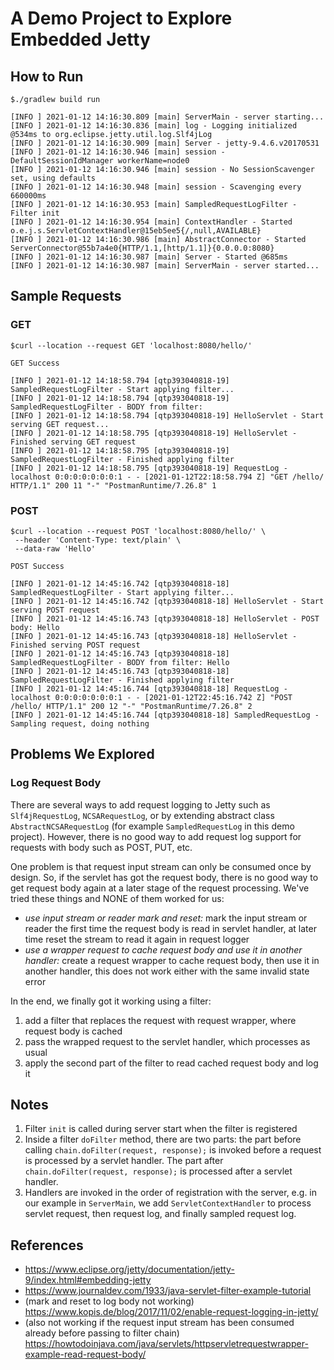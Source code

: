 # A Demo Project to Explore Embedded Jetty

## How to Run
```commandline
$./gradlew build run

[INFO ] 2021-01-12 14:16:30.809 [main] ServerMain - server starting...
[INFO ] 2021-01-12 14:16:30.836 [main] log - Logging initialized @534ms to org.eclipse.jetty.util.log.Slf4jLog
[INFO ] 2021-01-12 14:16:30.909 [main] Server - jetty-9.4.6.v20170531
[INFO ] 2021-01-12 14:16:30.946 [main] session - DefaultSessionIdManager workerName=node0
[INFO ] 2021-01-12 14:16:30.946 [main] session - No SessionScavenger set, using defaults
[INFO ] 2021-01-12 14:16:30.948 [main] session - Scavenging every 660000ms
[INFO ] 2021-01-12 14:16:30.953 [main] SampledRequestLogFilter - Filter init
[INFO ] 2021-01-12 14:16:30.954 [main] ContextHandler - Started o.e.j.s.ServletContextHandler@15eb5ee5{/,null,AVAILABLE}
[INFO ] 2021-01-12 14:16:30.986 [main] AbstractConnector - Started ServerConnector@55b7a4e0{HTTP/1.1,[http/1.1]}{0.0.0.0:8080}
[INFO ] 2021-01-12 14:16:30.987 [main] Server - Started @685ms
[INFO ] 2021-01-12 14:16:30.987 [main] ServerMain - server started...
```

## Sample Requests
### GET
```commandline
$curl --location --request GET 'localhost:8080/hello/'

GET Success

[INFO ] 2021-01-12 14:18:58.794 [qtp393040818-19] SampledRequestLogFilter - Start applying filter...
[INFO ] 2021-01-12 14:18:58.794 [qtp393040818-19] SampledRequestLogFilter - BODY from filter: 
[INFO ] 2021-01-12 14:18:58.794 [qtp393040818-19] HelloServlet - Start serving GET request...
[INFO ] 2021-01-12 14:18:58.795 [qtp393040818-19] HelloServlet - Finished serving GET request
[INFO ] 2021-01-12 14:18:58.795 [qtp393040818-19] SampledRequestLogFilter - Finished applying filter
[INFO ] 2021-01-12 14:18:58.795 [qtp393040818-19] RequestLog - localhost 0:0:0:0:0:0:0:1 - - [2021-01-12T22:18:58.794 Z] "GET /hello/ HTTP/1.1" 200 11 "-" "PostmanRuntime/7.26.8" 1
```
### POST
```commandline
$curl --location --request POST 'localhost:8080/hello/' \
 --header 'Content-Type: text/plain' \
 --data-raw 'Hello'

POST Success

[INFO ] 2021-01-12 14:45:16.742 [qtp393040818-18] SampledRequestLogFilter - Start applying filter...
[INFO ] 2021-01-12 14:45:16.742 [qtp393040818-18] HelloServlet - Start serving POST request
[INFO ] 2021-01-12 14:45:16.743 [qtp393040818-18] HelloServlet - POST body: Hello
[INFO ] 2021-01-12 14:45:16.743 [qtp393040818-18] HelloServlet - Finished serving POST request
[INFO ] 2021-01-12 14:45:16.743 [qtp393040818-18] SampledRequestLogFilter - BODY from filter: Hello
[INFO ] 2021-01-12 14:45:16.743 [qtp393040818-18] SampledRequestLogFilter - Finished applying filter
[INFO ] 2021-01-12 14:45:16.744 [qtp393040818-18] RequestLog - localhost 0:0:0:0:0:0:0:1 - - [2021-01-12T22:45:16.742 Z] "POST /hello/ HTTP/1.1" 200 12 "-" "PostmanRuntime/7.26.8" 2
[INFO ] 2021-01-12 14:45:16.744 [qtp393040818-18] SampledRequestLog - Sampling request, doing nothing
```

## Problems We Explored

### Log Request Body
There are several ways to add request logging to Jetty such as `Slf4jRequestLog`, `NCSARequestLog`, or by extending abstract class `AbstractNCSARequestLog` (for example `SampledRequestLog` in this demo project).
However, there is no good way to add request log support for requests with body such as POST, PUT, etc.

One problem is that request input stream can only be consumed once by design. So, if the servlet has got the request body, there is no good way to get request body again at a later stage of the request processing.
We've tried these things and NONE of them worked for us:

   * *use input stream or reader mark and reset:* mark the input stream or reader the first time the request body is read in servlet handler, at later time reset the stream to read it again in request logger
   * *use a wrapper request to cache request body and use it in another handler:* create a request wrapper to cache request body, then use it in another handler, this does not work either with the same invalid state error
   
In the end, we finally got it working using a filter:
   1. add a filter that replaces the request with request wrapper, where request body is cached
   1. pass the wrapped request to the servlet handler, which processes as usual
   1. apply the second part of the filter to read cached request body and log it

## Notes

   1. Filter `init` is called during server start when the filter is registered
   1. Inside a filter `doFilter` method, there are two parts: the part before calling `chain.doFilter(request, response);` is invoked before a request is processed by a servlet handler. The part after `chain.doFilter(request, response);` is processed after a servlet handler.
   1. Handlers are invoked in the order of registration with the server, e.g. in our example in `ServerMain`, we add `ServletContextHandler` to process servlet request, then request log, and finally sampled request log.
   
## References

   * https://www.eclipse.org/jetty/documentation/jetty-9/index.html#embedding-jetty
   * https://www.journaldev.com/1933/java-servlet-filter-example-tutorial
   * (mark and reset to log body not working) https://www.kopis.de/blog/2017/11/02/enable-request-logging-in-jetty/
   * (also not working if the request input stream has been consumed already before passing to filter chain) https://howtodoinjava.com/java/servlets/httpservletrequestwrapper-example-read-request-body/
   